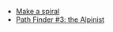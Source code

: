- [Make a spiral](make-a-spiral "534e01fbbb17187c7e0000c6")
- [Path Finder #3: the Alpinist](path-finder-number-3-the-alpinist "576986639772456f6f00030c")
